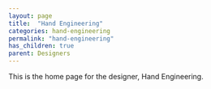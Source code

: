 ```yaml
---
layout: page
title:  "Hand Engineering"
categories: hand-engineering
permalink: "hand-engineering"
has_children: true
parent: Designers
---
```

This is the home page for the designer, Hand Engineering.
